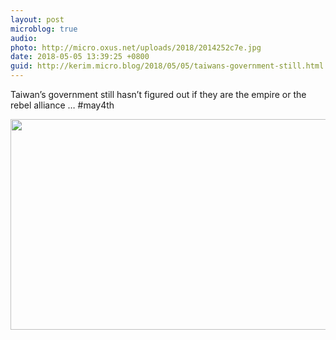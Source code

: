 ```yaml
---
layout: post
microblog: true
audio: 
photo: http://micro.oxus.net/uploads/2018/2014252c7e.jpg
date: 2018-05-05 13:39:25 +0800
guid: http://kerim.micro.blog/2018/05/05/taiwans-government-still.html
---
```

Taiwan’s government still hasn’t figured out if they are the empire or the rebel alliance … #may4th 

<img src="http://micro.oxus.net/uploads/2018/2014252c7e.jpg" width="600" height="337" />
